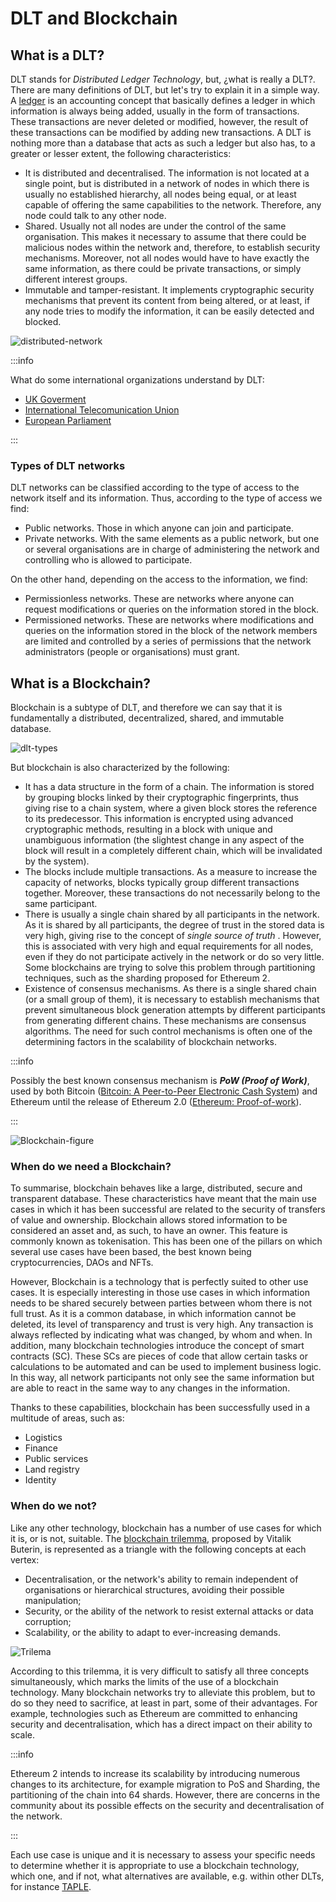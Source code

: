 # DLT and Blockchain

## What is a DLT?

DLT stands for *Distributed Ledger Technology*, but, ¿what is really a DLT?. There are many definitions of DLT, but let's try to explain it in a simple way.
A [ledger](https://en.wikipedia.org/wiki/Ledger) is an accounting concept that basically defines a ledger in which information is always being added, usually in the form of transactions. These transactions are never deleted or modified, however, the result of these transactions can be modified by adding new transactions.
A DLT is nothing more than a database that acts as such a ledger but also has, to a greater or lesser extent, the following characteristics:
- It is distributed and decentralised. The information is not located at a single point, but is distributed in a network of nodes in which there is usually no established hierarchy, all nodes being equal, or at least capable of offering the same capabilities to the network. Therefore, any node could talk to any other node.
- Shared. Usually not all nodes are under the control of the same organisation. This makes it necessary to assume that there could be malicious nodes within the network and, therefore, to establish security mechanisms. Moreover, not all nodes would have to have exactly the same information, as there could be private transactions, or simply different interest groups.
- Immutable and tamper-resistant. It implements cryptographic security mechanisms that prevent its content from being altered, or at least, if any node tries to modify the information, it can be easily detected and blocked.

![distributed-network](../img/distributed-network.png)

:::info

What do some international organizations understand by DLT:
- [UK Goverment](https://www.gov.uk/government/news/distributed-ledger-technology-beyond-block-chain)
- [International Telecomunication Union](https://www.itu.int/en/ITU-T/focusgroups/dlt/Pages/default.aspx)
- [European Parliament](https://www.consilium.europa.eu/media/53681/st14993-en21.pdf)

:::

### Types of DLT networks
DLT networks can be classified according to the type of access to the network itself and its information. Thus, according to the type of access we find: 
- Public networks. Those in which anyone can join and participate.
- Private networks. With the same elements as a public network, but one or several organisations are in charge of administering the network and controlling who is allowed to participate.

On the other hand, depending on the access to the information, we find:
- Permissionless networks. These are networks where anyone can request modifications or queries on the information stored in the block.
- Permissioned networks. These are networks where modifications and queries on the information stored in the block of the network members are limited and controlled by a series of permissions that the network administrators (people or organisations) must grant.

## What is a Blockchain?
Blockchain is a subtype of DLT, and therefore we can say that it is fundamentally a distributed, decentralized, shared, and immutable database. 

![dlt-types](../img/dlt-types.png)

But blockchain is also characterized by the following:
- It has a data structure in the form of a chain. The information is stored by grouping blocks linked by their cryptographic fingerprints, thus giving rise to a chain system, where a given block stores the reference to its predecessor. This information is encrypted using advanced cryptographic methods, resulting in a block with unique and unambiguous information (the slightest change in any aspect of the block will result in a completely different chain, which will be invalidated by the system).
- The blocks include multiple transactions. As a measure to increase the capacity of networks, blocks typically group different transactions together. Moreover, these transactions do not necessarily belong to the same participant.  
- There is usually a single chain shared by all participants in the network. As it is shared by all participants, the degree of trust in the stored data is very high, giving rise to the concept of *single source of truth* . However, this is associated with very high and equal requirements for all nodes, even if they do not participate actively in the network or do so very little. Some blockchains are trying to solve this problem through partitioning techniques, such as the sharding proposed for Ethereum 2.
- Existence of consensus mechanisms. As there is a single shared chain (or a small group of them), it is necessary to establish mechanisms that prevent simultaneous block generation attempts by different participants from generating different chains. These mechanisms are consensus algorithms. The need for such control mechanisms is often one of the determining factors in the scalability of blockchain networks. 

:::info

Possibly the best known consensus mechanism is ***PoW (Proof of Work)***, used by both Bitcoin ([Bitcoin: A Peer-to-Peer Electronic Cash System](https://bitcoin.org/bitcoin.pdf)) and Ethereum until the release of Ethereum 2.0 ([Ethereum: Proof-of-work](https://ethereum.org/en/developers/docs/consensus-mechanisms/pow/)).

:::

![Blockchain-figure](../img/blockchain-structure.png)

### When do we need a Blockchain?

To summarise, blockchain behaves like a large, distributed, secure and transparent database. These characteristics have meant that the main use cases in which it has been successful are related to the security of transfers of value and ownership. Blockchain allows stored information to be considered an asset and, as such, to have an owner. This feature is commonly known as tokenisation. This has been one of the pillars on which several use cases have been based, the best known being cryptocurrencies, DAOs and NFTs. 

However, Blockchain is a technology that is perfectly suited to other use cases. It is especially interesting in those use cases in which information needs to be shared securely between parties between whom there is not full trust. As it is a common database, in which information cannot be deleted, its level of transparency and trust is very high. Any transaction is always reflected by indicating what was changed, by whom and when. In addition, many blockchain technologies introduce the concept of smart contracts (SC). These SCs are pieces of code that allow certain tasks or calculations to be automated and can be used to implement business logic. In this way, all network participants not only see the same information but are able to react in the same way to any changes in the information. 

Thanks to these capabilities, blockchain has been successfully used in a multitude of areas, such as:
- Logistics
- Finance
- Public services
- Land registry
- Identity

### When do we not?

Like any other technology, blockchain has a number of use cases for which it is, or is not, suitable. The [blockchain trilemma](https://vitalik.ca/general/2021/04/07/sharding.html), proposed by Vitalik Buterin, is represented as a triangle with the following concepts at each vertex:
- Decentralisation, or the network's ability to remain independent of organisations or hierarchical structures, avoiding their possible manipulation;
- Security, or the ability of the network to resist external attacks or data corruption;
- Scalability, or the ability to adapt to ever-increasing demands.

![Trilema](../img/trilema.png)

According to this trilemma, it is very difficult to satisfy all three concepts simultaneously, which marks the limits of the use of a blockchain technology. Many blockchain networks try to alleviate this problem, but to do so they need to sacrifice, at least in part, some of their advantages. For example, technologies such as Ethereum are committed to enhancing security and decentralisation, which has a direct impact on their ability to scale. 

:::info

Ethereum 2 intends to increase its scalability by introducing numerous changes to its architecture, for example migration to PoS and Sharding, the partitioning of the chain into 64 shards. However, there are concerns in the community about its possible effects on the security and decentralisation of the network. 

:::

Each use case is unique and it is necessary to assess your specific needs to determine whether it is appropriate to use a blockchain technology, which one, and if not, what alternatives are available, e.g. within other DLTs, for instance [TAPLE](taple.md).




